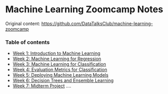 # Machine Learning Zoomcamp Notes
Original content: https://github.com/DataTalksClub/machine-learning-zoomcamp


### Table of contents


- [Week 1: Introduction to Machine Learning](week_01_introduction/README.md)
- [Week 2: Machine Learning for Regression](week_02_regression/README.md)
- [Week 3: Machine Learning for Classification](week_03_classification/README.md)
- [Week 4: Evaluation Metrics for Classification](week_04_evaluation/README.md)
- [Week 5: Deploying Machine Learning Models](week_05_deployment/README.md)
- [Week 6: Decision Trees and Ensemble Learning](week_06_trees/README.md)
- [Week 7: Midterm Project]()
  ....
